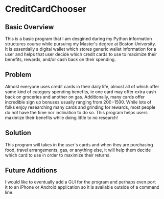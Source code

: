 # CreditCardChooser
## Basic Overview

This is a basic program that I am desgined during my Python information structures course while pursuing my Master's degree at Boston University. It is essentially a digital wallet which stores generic wallet information for a user and helps that user decide which credit cards to use to maximize their benefits, rewards, and/or cash back on their spending.

## Problem

Almost everyone uses credit cards in their daily life, almost all of which offer some kind of category spending benefits, ie one card may offer extra cash back on groceries and another on gas. Additionally, many cards offer incredible sign up bonuses usually ranging from $200-$1500. While lots of folks enjoy researching many cards and grinding for rewards, most people do not have the time nor inclination to do so. This program helps users maximize their benefits while doing little to no research!

## Solution

This program will takes in the user's cards and when they are purchasing food, travel arrangements, gas, or anything else, it will help them decide which card to use in order to maximize their returns.

## Future Additions

I would like to eventually add a GUI for the program and perhaps even port it to an iPhone or Android application so it is available outside of a command line.

